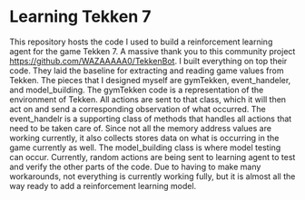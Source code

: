 # Learning Tekken 7

This repository hosts the code I used to build a reinforcement learning agent for the game Tekken 7. A massive thank you to this community project https://github.com/WAZAAAAA0/TekkenBot. I built everything on top their code. They laid the baseline for extracting and reading game values from Tekken. The pieces that I designed myself are gymTekken, event_handeler, and model_building. The gymTekken code is a representation of the environment of Tekken. All actions are sent to that class, which it will then act on and send a corresponding observation of what occurred. The event_handelr is a supporting class of methods that handles all actions that need to be taken care of. Since not all the memory address values are working currently, it also collects stores data on what is occurring in the game currently as well. The model_building class is where model testing can occur. Currently, random actions are being sent to learning agent to test and verify the other parts of the code. Due to having to make many workarounds, not everything is currently working fully, but it is almost all the way ready to add a reinforcement learning model.   
